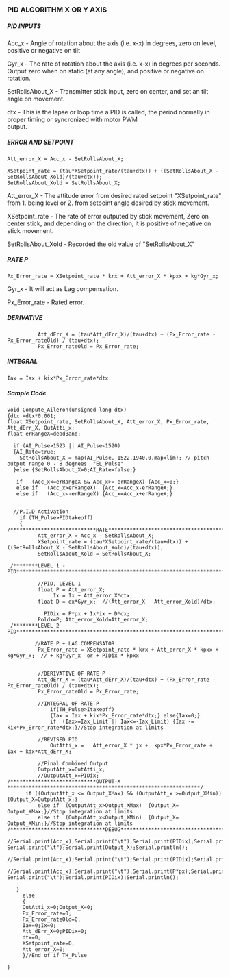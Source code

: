 ### PID ALGORITHM X OR Y AXIS

##### PID INPUTS

 Acc_x - Angle of rotation about the axis (i.e. x-x) in degrees, zero on level, positive or negative on tilt
 
 Gyr_x - The rate of rotation about the axis (i.e. x-x) in degrees per seconds. Output zero when on static (at any angle),            and positive or negative on rotation.
 
 SetRollsAbout_X - Transmitter stick input, zero on center, and set an tilt angle on movement.
 
 dtx - This is the lapse or loop time a PID is called, the period normally in proper timing or syncronized with motor PWM   
       output.

##### ERROR AND SETPOINT

```
Att_error_X = Acc_x - SetRollsAbout_X;         

XSetpoint_rate = (tau*XSetpoint_rate/(tau+dtx)) + ((SetRollsAbout_X - SetRollsAbout_Xold)/(tau+dtx));
SetRollsAbout_Xold = SetRollsAbout_X;
```

Att_error_X - The attitude error from desired rated setpoint "XSetpoint_rate" from 1. being level or 2. from setpoint angle desired by stick movement.

XSetpoint_rate - The rate of error outputed by stick movement, Zero on center stick, and depending on the direction, it is positive of negative on stick movement.

SetRollsAbout_Xold - Recorded the old value of "SetRollsAbout_X"

##### RATE P
```
Px_Error_rate = XSetpoint_rate * krx + Att_error_X * kpxx + kg*Gyr_x;
```
Gyr_x - It will act as Lag compensation.

Px_Error_rate - Rated error.


##### DERIVATIVE
```
          Att_dErr_X = (tau*Att_dErr_X)/(tau+dtx) + (Px_Error_rate - Px_Error_rateOld) / (tau+dtx);
          Px_Error_rateOld = Px_Error_rate;
```

##### INTEGRAL
```
Iax = Iax + kix*Px_Error_rate*dtx
```


##### Sample Code
```
void Compute_Aileron(unsigned long dtx)
{dtx =dtx*0.001; 
float XSetpoint_rate, SetRollsAbout_X, Att_error_X, Px_Error_rate, Att_dErr_X, OutAtti_x;
float erRangeX=deadBand;
 
  if (AI_Pulse>1523 || AI_Pulse<1520)
  {AI_Rate=true;
    SetRollsAbout_X = map(AI_Pulse, 1522,1940,0,mapxlim); // pitch output range 0 - 8 degrees  "EL_Pulse"
  }else {SetRollsAbout_X=0;AI_Rate=false;}

   if   (Acc_x<=erRangeX && Acc_x>=-erRangeX) {Acc_x=0;}
   else if   (Acc_x>erRangeX)  {Acc_x=Acc_x-erRangeX;}   
   else if   (Acc_x<-erRangeX) {Acc_x=Acc_x+erRangeX;}  
   
   
  //P.I.D Activation
    if (TH_Pulse>PIDtakeoff)
    {
/****************************RATE****************************************/      
          Att_error_X = Acc_x - SetRollsAbout_X;         
          XSetpoint_rate = (tau*XSetpoint_rate/(tau+dtx)) + ((SetRollsAbout_X - SetRollsAbout_Xold)/(tau+dtx));
          SetRollsAbout_Xold = SetRollsAbout_X;

 /********LEVEL 1 - PID**************************************************************************************************/            
                   
          //PID, LEVEL 1 
          float P = Att_error_X;
               Ix = Ix + Att_error_X*dtx;  
          float D = dx*Gyr_x;  //(Att_error_X - Att_error_Xold)/dtx;
          
            PIDix = P*px + Ix*ix + D*dx;
          Poldx=P; Att_error_Xold=Att_error_X;
 /********LEVEL 2 - PID*******************************************************************************************************/          

         //RATE P + LAG COMPENSATOR:          
          Px_Error_rate = XSetpoint_rate * krx + Att_error_X * kpxx + kg*Gyr_x;  // + kg*Gyr_x  or + PIDix * kpxx 
          
          
          //DERIVATIVE OF RATE P
          Att_dErr_X = (tau*Att_dErr_X)/(tau+dtx) + (Px_Error_rate - Px_Error_rateOld) / (tau+dtx);
          Px_Error_rateOld = Px_Error_rate;
          
          //INTEGRAL OF RATE P
              if(TH_Pulse>Itakeoff)
              {Iax = Iax + kix*Px_Error_rate*dtx;} else{Iax=0;} 
              if  (Iax>=Iax_Limit || Iax<=-Iax_Limit) {Iax -= kix*Px_Error_rate*dtx;}//Stop integration at limits                        

          //REVISED PID      
              OutAtti_x =   Att_error_X * jx +  kpx*Px_Error_rate + Iax + kdx*Att_dErr_X;
         
          //Final Combined Output           
          OutputAtt_x=OutAtti_x;
          //OutputAtt_x=PIDix;
/****************************OUTPUT-X ***************************************************************/          
      if ((OutputAtt_x <= Output_XMax) && (OutputAtt_x >=Output_XMin)){Output_X=OutputAtt_x;} 
          else if  (OutputAtt_x>Output_XMax)  {Output_X= Output_XMax;}//Stop integration at limits
          else if  (OutputAtt_x<Output_XMin)  {Output_X= Output_XMin;}//Stop integration at limits
/*******************************DEBUG****************************************************************/    
      //Serial.print(Acc_x);Serial.print("\t");Serial.print(PIDix);Serial.print("\t");Serial.print(kpx*Px_Error_rate);Serial.print("\t");Serial.print(Iax);Serial.print("\t");Serial.print(kdx*Att_dErr_X); Serial.print("\t");Serial.print(Output_X);Serial.println();
      //Serial.print(Acc_x);Serial.print("\t");Serial.print(PIDix);Serial.print("\t");Serial.print(Output_X);Serial.println();
      //Serial.print(Acc_x);Serial.print("\t");Serial.print(P*px);Serial.print("\t");Serial.print(Ix*ix);Serial.print("\t");Serial.print(D); Serial.print("\t");Serial.print(PIDix);Serial.println();

   }
     else
     {
     OutAtti_x=0;Output_X=0;   
     Px_Error_rate=0;
     Px_Error_rateOld=0;
     Iax=0;Ix=0;
     Att_dErr_X=0;PIDix=0;
     dtx=0;
     XSetpoint_rate=0;
     Att_error_X=0;
     }//End of if TH_Pulse

}
```
